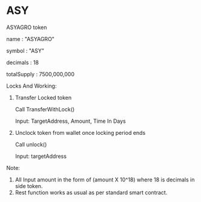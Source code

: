 # ASY
ASYAGRO token

name : "ASYAGRO"

symbol : "ASY"

decimals : 18

totalSupply : 7500,000,000


Locks And Working:

1.	Transfer Locked token

	Call TransferWithLock()

	Input: TargetAddress, Amount, Time In Days

2.	Unclock token from wallet once locking period ends

	Call unlock()

	Input: targetAddress

Note: 
1.	All Input amount in the form of (amount X 10^18) where 18 is decimals in side token.
2.	Rest function works as usual as per standard smart contract.

	



